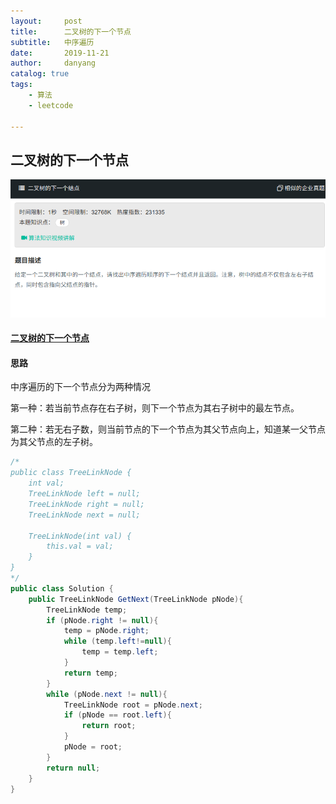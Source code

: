 ```yaml
---
layout:     post
title:      二叉树的下一个节点
subtitle:   中序遍历
date:       2019-11-21
author:     danyang
catalog: true
tags:
    - 算法
    - leetcode

---
```


## 二叉树的下一个节点

![](../img/二叉树的下一个节点.png)

#### [二叉树的下一个节点](https://www.nowcoder.com/practice/9023a0c988684a53960365b889ceaf5e?tpId=13&tqId=11210&tPage=3&rp=1&ru=%2Fta%2Fcoding-interviews&qru=%2Fta%2Fcoding-interviews%2Fquestion-ranking)

#### 思路

中序遍历的下一个节点分为两种情况

第一种：若当前节点存在右子树，则下一个节点为其右子树中的最左节点。

第二种：若无右子数，则当前节点的下一个节点为其父节点向上，知道某一父节点为其父节点的左子树。

```java
/*
public class TreeLinkNode {
    int val;
    TreeLinkNode left = null;
    TreeLinkNode right = null;
    TreeLinkNode next = null;

    TreeLinkNode(int val) {
        this.val = val;
    }
}
*/
public class Solution {
    public TreeLinkNode GetNext(TreeLinkNode pNode){
        TreeLinkNode temp;
        if (pNode.right != null){
            temp = pNode.right;
            while (temp.left!=null){
                temp = temp.left;
            }
            return temp;
        }
        while (pNode.next != null){
            TreeLinkNode root = pNode.next;
            if (pNode == root.left){
                return root;
            }
            pNode = root;
        }
        return null;
    }
}
```

